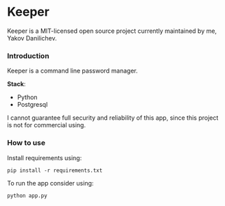 # Keeper

Keeper is a MIT-licensed open source project currently maintained by me, Yakov Danilichev.

### Introduction
Keeper is a command line password manager.

**Stack**:
  - Python
  - Postgresql
 
 I cannot guarantee full security and reliability of this app, since this project is not for commercial using.

### How to use
Install requirements using:

`pip install -r requirements.txt`

To run the app consider using:

`python app.py`